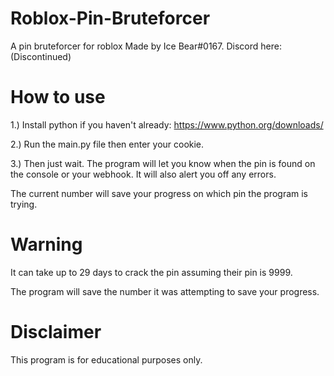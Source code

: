 # Roblox-Pin-Bruteforcer
A pin bruteforcer for roblox
Made by Ice Bear#0167. Discord here: (Discontinued)
# How to use
1.) Install python if you haven't already: https://www.python.org/downloads/

2.) Run the main.py file then enter your cookie.

3.) Then just wait. The program will let you know when the pin is found on the console or your webhook. It will also alert you off any errors.

The current number will save your progress on which pin the program is trying.
# Warning
It can take up to 29 days to crack the pin assuming their pin is 9999.

The program will save the number it was attempting to save your progress.
# Disclaimer
This program is for educational purposes only.
